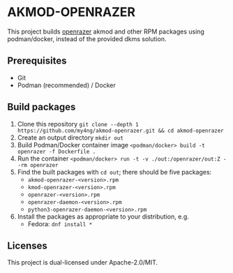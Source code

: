 # AKMOD-OPENRAZER

This project builds [openrazer](https://github.com/openrazer/openrazer) akmod and other RPM packages using podman/docker, instead of the provided dkms solution.

## Prerequisites

- Git
- Podman (recommended) / Docker

## Build packages

1. Clone this repository
   `git clone --depth 1 https://github.com/my4ng/akmod-openrazer.git && cd akmod-openrazer`
2. Create an output directory
   `mkdir out`
3. Build Podman/Docker container image
   `<podman/docker> build -t openrazer -f Dockerfile .`
4. Run the container
   `<podman/docker> run -t -v ./out:/openrazer/out:Z --rm openrazer`
5. Find the built packages with `cd out`; there should be five packages:
   - `akmod-openrazer-<version>.rpm`
   - `kmod-openrazer-<version>.rpm`
   - `openrazer-<version>.rpm`
   - `openrazer-daemon-<version>.rpm`
   - `python3-openrazer-daemon-<version>.rpm`
6. Install the packages as appropriate to your distribution, e.g.
   - Fedora: `dnf install *`

## Licenses

This project is dual-licensed under Apache-2.0/MIT.
